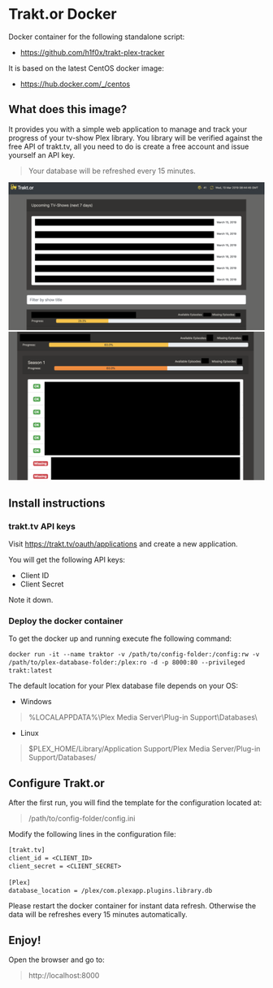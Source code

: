 # Trakt.or Docker
Docker container for the following standalone script:

- https://github.com/h1f0x/trakt-plex-tracker

It is based on the latest CentOS docker image:
- https://hub.docker.com/_/centos

## What does this image?
It provides you with a simple web application to manage and track your progress of your tv-show Plex library. You library will be verified against the free API of trakt.tv, all you need to do is create a free account and issue yourself an API key. 
> Your database will be refreshed every 15 minutes.

![Upcoming Shows](images/1.png?raw=true)
![Detail Show](images/2.png?raw=true)

## Install instructions

### trakt.tv API keys
Visit https://trakt.tv/oauth/applications and create a new application.

You will get the following API keys:
- Client ID
- Client Secret

Note it down.

### Deploy the docker container
To get the docker up and running execute fhe following command:

```
docker run -it --name traktor -v /path/to/config-folder:/config:rw -v /path/to/plex-database-folder:/plex:ro -d -p 8000:80 --privileged trakt:latest
```

The default location for your Plex database file depends on your OS:

- Windows
> %LOCALAPPDATA%\Plex Media Server\Plug-in Support\Databases\

- Linux
> $PLEX_HOME/Library/Application Support/Plex Media Server/Plug-in Support/Databases/


## Configure Trakt.or

After the first run, you will find the template for the configuration located at:

> /path/to/config-folder/config.ini

Modify the following lines in the configuration file:

```
[trakt.tv]
client_id = <CLIENT_ID>
client_secret = <CLIENT_SECRET>

[Plex]
database_location = /plex/com.plexapp.plugins.library.db
```

Please restart the docker container for instant data refresh. Otherwise the data will be refreshes every 15 minutes automatically.

## Enjoy!

Open the browser and go to:

> http://localhost:8000
